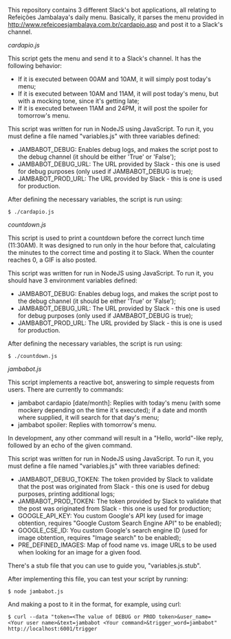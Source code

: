 This repository contains 3 different Slack's bot applications, all relating to Refeições Jambalaya's daily menu.
Basically, it parses the menu provided in http://www.refeicoesjambalaya.com.br/cardapio.asp and post it to a Slack's channel.

*cardapio.js*

This script gets the menu and send it to a Slack's channel.
It has the following behavior:

- If it is executed between 00AM and 10AM, it will simply post today's menu;
- If it is executed between 10AM and 11AM, it will post today's menu, but with a mocking tone, since it's getting late;
- If it is executed between 11AM and 24PM, it will post the spoiler for tomorrow's menu.

This script was written for run in NodeJS using JavaScript.
To run it, you must define a file named "variables.js" with three variables defined:

- JAMBABOT_DEBUG: Enables debug logs, and makes the script post to the debug channel (it should be either 'True' or 'False');
- JAMBABOT_DEBUG_URL: The URL provided by Slack - this one is used for debug purposes (only used if JAMBABOT_DEBUG is true);
- JAMBABOT_PROD_URL: The URL provided by Slack - this is one is used for production.

After defining the necessary variables, the script is run using:

    $ ./cardapio.js

*countdown.js*

This script is used to print a countdown before the correct lunch time (11:30AM).
It was designed to run only in the hour before that, calculating the minutes to the correct time and posting it to Slack.
When the counter reaches 0, a GIF is also posted.

This script was written for run in NodeJS using JavaScript.
To run it, you should have 3 environment variables defined:

- JAMBABOT_DEBUG: Enables debug logs, and makes the script post to the debug channel (it should be either 'True' or 'False');
- JAMBABOT_DEBUG_URL: The URL provided by Slack - this one is used for debug purposes (only used if JAMBABOT_DEBUG is true);
- JAMBABOT_PROD_URL: The URL provided by Slack - this is one is used for production.

After defining the necessary variables, the script is run using:

    $ ./countdown.js

*jambabot.js*

This script implements a reactive bot, answering to simple requests from users.
There are currently to commands:

- jambabot cardapio [date/month]: Replies with today's menu (with some mockery depending on the time it's executed); if a date and month where supplied, it will search for that day's menu;
- jambabot spoiler: Replies with tomorrow's menu.

In development, any other command will result in a "Hello, world"-like reply, followed by an echo of the given command.

This script was written for run in NodeJS using JavaScript.
To run it, you must define a file named "variables.js" with three variables defined:

- JAMBABOT_DEBUG_TOKEN: The token provided by Slack to validate that the post was originated from Slack - this one is used for debug purposes, printing additional logs;
- JAMBABOT_PROD_TOKEN: The token provided by Slack to validate that the post was originated from Slack - this one is used for production;
- GOOGLE_API_KEY: You custom Google's API key (used for image obtention, requires "Google Custom Search Engine API" to be enabled);
- GOOGLE_CSE_ID: You custom Google's search engine ID (used for image obtention, requires "Image search" to be enabled);
- PRE_DEFINED_IMAGES: Map of food name vs. image URLs to be used when looking for an image for a given food.

There's a stub file that you can use to guide you, "variables.js.stub".

After implementing this file, you can test your script by running:

    $ node jambabot.js

And making a post to it in the format, for example, using curl:

    $ curl --data "token=<The value of DEBUG or PROD token>&user_name=<Your user name>&text=jambabot <Your command>&trigger_word=jambabot" http://localhost:6001/trigger
